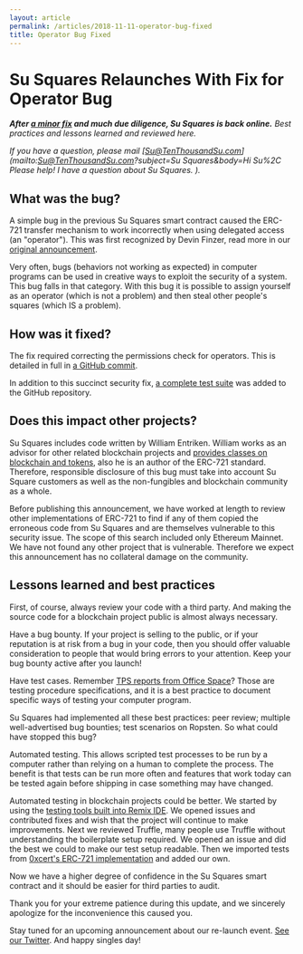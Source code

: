 ```yaml
---
layout: article
permalink: /articles/2018-11-11-operator-bug-fixed
title: Operator Bug Fixed
---
```


# Su Squares Relaunches With Fix for Operator Bug

***After [a minor fix](https://github.com/su-squares/ethereum-contract/commit/30f305710706371326486ef14daf941c0276a9c5) and much due diligence, Su Squares is back online.** Best practices and lessons learned and reviewed here.*

*If you have a question, please mail [Su@TenThousandSu.com](mailto:Su@TenThousandSu.com?subject=Su Squares&body=Hi Su%2C Please help! I have a question about Su Squares. ).*

## What was the bug?

A simple bug in the previous Su Squares smart contract caused the ERC-721 transfer mechanism to work incorrectly when using delegated access (an "operator"). This was first recognized by Devin Finzer, read more in our [original announcement](/articles/2018-09-18-operator-bug).

Very often, bugs (behaviors not working as expected) in computer programs can be used in creative ways to exploit the security of a system. This bug falls in that category. With this bug it is possible to assign yourself as an operator (which is not a problem) and then steal other people's squares (which IS a problem).

## How was it fixed?

The fix required correcting the permissions check for operators. This is detailed in full in [a GitHub commit](https://github.com/su-squares/ethereum-contract/commit/30f305710706371326486ef14daf941c0276a9c5).

In addition to this succinct security fix, [a complete test suite](https://github.com/su-squares/ethereum-contract/compare/1.0...2.0) was added to the GitHub repository.

## Does this impact other projects?

Su Squares includes code written by William Entriken. William works as an advisor for other related blockchain projects and [provides classes on blockchain and tokens](https://chain76.org), also he is an author of the ERC-721 standard. Therefore, responsible disclosure of this bug must take into account Su Square customers as well as the non-fungibles and blockchain community as a whole.

Before publishing this announcement, we have worked at length to review other implementations of ERC-721 to find if any of them copied the erroneous code from Su Squares and are themselves vulnerable to this security issue. The scope of this search included only Ethereum Mainnet. We have not found any other project that is vulnerable. Therefore we expect this announcement has no collateral damage on the community.

## Lessons learned and best practices

First, of course, always review your code with a third party. And making the source code for a blockchain project public is almost always necessary.

Have a bug bounty. If your project is selling to the public, or if your reputation is at risk from a bug in your code, then you should offer valuable consideration to people that would bring errors to your attention. Keep your bug bounty active after you launch!

Have test cases. Remember [TPS reports from Office Space](https://www.youtube.com/watch?v=Fy3rjQGc6lA)? Those are testing procedure specifications, and it is a best practice to document specific ways of testing your computer program.

Su Squares had implemented all these best practices: peer review; multiple well-advertised bug bounties; test scenarios on Ropsten. So what could have stopped this bug?

Automated testing. This allows scripted test processes to be run by a computer rather than relying on a human to complete the process. The benefit is that tests can be run more often and features that work today can be tested again before shipping in case something may have changed.

Automated testing in blockchain projects could be better. We started by using the [testing tools built into Remix IDE](https://github.com/ethereum/remix/tree/master/remix-tests). We opened issues and contributed fixes and wish that the project will continue to make improvements. Next we reviewed Truffle, many people use Truffle without understanding the boilerplate setup required. We opened an issue and did the best we could to make our test setup readable. Then we imported tests from [0xcert's ERC-721 implementation](https://github.com/0xcert/ethereum-erc721) and added our own.

Now we have a higher degree of confidence in the Su Squares smart contract and it should be easier for third parties to audit.

Thank you for your extreme patience during this update, and we sincerely apologize for the inconvenience this caused you.

Stay tuned for an upcoming announcement about our re-launch event. [See our Twitter](https://twitter.com/susquares). And happy singles day!